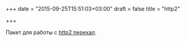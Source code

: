 +++
date = "2015-09-25T15:51:03+03:00"
draft = false
title = "http2"

+++

<p>Пакет для работы с <a href="https://godoc.org/golang.org/x/net/http2">http2 перехал</a>.</p>

